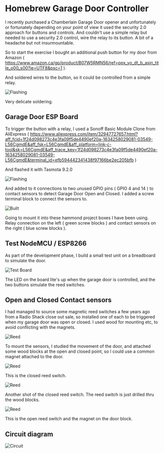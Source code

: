 # Homebrew Garage Door Controller

I recently purchased a Chamberlain Garage Door opener and unfortunately or fortunately depending on your point of view it used the security 2.0 approach for buttons and controls.  And couldn't use a simple relay but needed to use a security 2.0 control, wire the relay to its button.  A bit of a headache but not insurmountable.

So to start the exercise I bought an additional push button for my door from Amazon ( https://www.amazon.ca/gp/product/B07W5RMN56/ref=ppx_yo_dt_b_asin_title_o00_s00?ie=UTF8&psc=1 ).

And soldered wires to the button, so it could be controlled from a simple relay.

![Flashing](diagrams/IMG_7089.jpg)

Very delicate soldering.

## Garage Door ESP Board

To trigger the button with a relay, I used a Sonoff Basic Module Clone from AliExpress ( https://www.aliexpress.com/item/32947727657.html?aff_fcid=1f24d098273c4e3fa09f5de4490ef20a-1634258029081-03549-L56CgmdE&aff_fsk=L56CgmdE&aff_platform=link-c-tool&sk=L56CgmdE&aff_trace_key=1f24d098273c4e3fa09f5de4490ef20a-1634258029081-03549-L56CgmdE&terminal_id=efb594442341438f97166be2ec205bfb )

And flashed it with Tasmota 9.2.0

![Flashing](diagrams/IMG_7019.jpg)

And added to it connections to two unused GPIO pins ( GPIO 4 and 14 ) to contact sensors to detect Garage Door Open and Closed.  I added a screw terminal block to connect the sensors to.

![Built](diagrams/IMG_7023.jpg)

Going to mount it into these hammond project boxes I have been using.  Relay connection on the left ( green screw blocks ) and contact sensors on the right ( blue screw blocks ).

## Test NodeMCU / ESP8266

As part of the development phase, I build a small test unit on a breadboard to simulate the door.

![Test Board](diagrams/IMG_7108.jpg)

The LED on the board lite's up when the garage door is controlled, and the two buttons simulate the reed switches.

## Open and Closed Contact sensors

I had managed to source some magnetic reed switches a few years ago from a Radio Shack close out sale, so installed one of each to be triggered when my garage door was open or closed.  I used wood for mounting etc, to avoid conflicting with the magnets.

![Reed](diagrams/IMG_7101.jpg)

To mount the sensors, I studied the movement of the door, and attached some wood blocks at the open and closed point, so I could use a common magnet attached to the door.

![Reed](diagrams/IMG_7102.jpg)

This is the closed reed switch.

![Reed](diagrams/IMG_7103.jpg)

Another shot of the closed reed switch.  The reed switch is just drilled thru the wood blocks.

![Reed](diagrams/IMG_7104.jpg)

This is the open reed switch and the magnet on the door block.

## Circuit diagram

![Circuit](diagrams/GarageDoorCircuit.jpeg)
